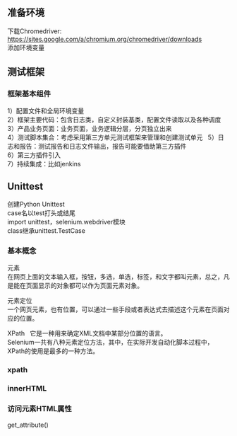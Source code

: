 ## 准备环境
下载Chromedriver:  
https://sites.google.com/a/chromium.org/chromedriver/downloads    
添加环境变量  

## 测试框架  
### 框架基本组件   
1）配置文件和全局环境变量      
2）框架主要代码：包含日志类，自定义封装基类，配置文件读取以及各种调度    
3）产品业务页面：业务页面，业务逻辑分层，分页独立出来   
4）测试脚本集合：考虑采用第三方单元测试框架来管理和创建测试单元          
5）日志和报告：测试报告和日志文件输出，报告可能要借助第三方插件    
6）第三方插件引入    
7）持续集成：比如jenkins   

## Unittest
创建Python Unittest  
case名以test打头或结尾  
import unittest，selenium.webdriver模块  
class继承unittest.TestCase  

### 基本概念  
元素  
在网页上面的文本输入框，按钮，多选，单选，标签，和文字都叫元素，总之，凡是能在页面显示的对象都可以作为页面元素对象。
  
元素定位  
一个网页元素，也有位置，可以通过一些手段或者表达式去描述这个元素在页面对应的位置。   
   
XPath  
它是一种用来确定XML文档中某部分位置的语言。  
Selenium一共有八种元素定位方法，其中，在实际开发自动化脚本过程中，XPath的使用是最多的一种方法。  

### xpath
### innerHTML
### 访问元素HTML属性
get_attribute()  

